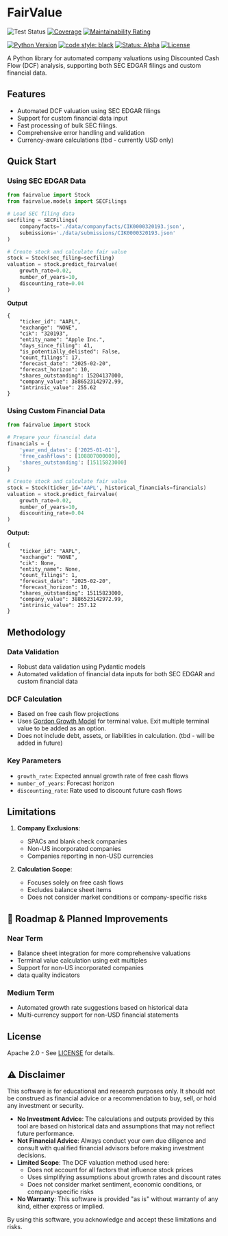 # FairValue

![Test Status](https://github.com/Cemlyn/FairValue/actions/workflows/test.yml/badge.svg)
[![Coverage](https://sonarcloud.io/api/project_badges/measure?project=Cemlyn_FairValue&metric=coverage)](https://sonarcloud.io/summary/new_code?id=Cemlyn_FairValue)
[![Maintainability Rating](https://sonarcloud.io/api/project_badges/measure?project=Cemlyn_FairValue&metric=sqale_rating)](https://sonarcloud.io/summary/new_code?id=Cemlyn_FairValue)

[![Python Version](https://img.shields.io/badge/Python-3.12-blue.svg)](https://www.python.org/downloads/release/python-312/)
[![code style: black](https://img.shields.io/badge/code%20style-black-000000.svg)](https://github.com/psf/black)
[![Status: Alpha](https://img.shields.io/badge/status-alpha-orange.svg)](https://www.example.com)
[![License](https://img.shields.io/badge/License-Apache%202.0-blue.svg)](https://opensource.org/licenses/Apache-2.0)

A Python library for automated company valuations using Discounted Cash Flow (DCF) analysis, supporting both SEC EDGAR filings and custom financial data.

## Features

- Automated DCF valuation using SEC EDGAR filings
- Support for custom financial data input
- Fast processing of bulk SEC filings. 
- Comprehensive error handling and validation
- Currency-aware calculations (tbd - currently USD only)

## Quick Start

### Using SEC EDGAR Data

```python
from fairvalue import Stock
from fairvalue.models import SECFilings

# Load SEC filing data
secfiling = SECFilings(
    companyfacts='./data/companyfacts/CIK0000320193.json',
    submissions='./data/submissions/CIK0000320193.json'
)

# Create stock and calculate fair value
stock = Stock(sec_filing=secfiling)
valuation = stock.predict_fairvalue(
    growth_rate=0.02,
    number_of_years=10,
    discounting_rate=0.04
)
```

**Output**
```
{
    "ticker_id": "AAPL",
    "exchange": "NONE",
    "cik": "320193",
    "entity_name": "Apple Inc.",
    "days_since_filing": 41,
    "is_potentially_delisted": False,
    "count_filings": 17,
    "forecast_date": "2025-02-20",
    "forecast_horizon": 10,
    "shares_outstanding": 15204137000,
    "company_value": 3886523142972.99,
    "intrinsic_value": 255.62
}
```

### Using Custom Financial Data

```python
from fairvalue import Stock

# Prepare your financial data
financials = {
    'year_end_dates': ['2025-01-01'],
    'free_cashflows': [108807000000],
    'shares_outstanding': [15115823000]
}

# Create stock and calculate fair value
stock = Stock(ticker_id='AAPL', historical_financials=financials)
valuation = stock.predict_fairvalue(
    growth_rate=0.02,
    number_of_years=10,
    discounting_rate=0.04
)
```

**Output:**
```
{
    "ticker_id": "AAPL",
    "exchange": "NONE",
    "cik": None,
    "entity_name": None,
    "count_filings": 1,
    "forecast_date": "2025-02-20",
    "forecast_horizon": 10,
    "shares_outstanding": 15115823000,
    "company_value": 3886523142972.99,
    "intrinsic_value": 257.12
}
```

## Methodology

### Data Validation
- Robust data validation using Pydantic models
- Automated validation of financial data inputs for both SEC EDGAR and custom financial data

### DCF Calculation
- Based on free cash flow projections
- Uses [Gordon Growth Model](https://www.investopedia.com/ask/answers/032415/what-are-advantages-and-disadvantages-gordon-growth-model.asp) for terminal value. Exit multiple terminal value to be added as an option.
- Does not include debt, assets, or liabilities in calculation. (tbd - will be added in future)

### Key Parameters
- `growth_rate`: Expected annual growth rate of free cash flows
- `number_of_years`: Forecast horizon
- `discounting_rate`: Rate used to discount future cash flows

## Limitations

1. **Company Exclusions**:
   - SPACs and blank check companies
   - Non-US incorporated companies
   - Companies reporting in non-USD currencies

2. **Calculation Scope**:
   - Focuses solely on free cash flows
   - Excludes balance sheet items
   - Does not consider market conditions or company-specific risks

## 🚀 Roadmap & Planned Improvements

### Near Term
- Balance sheet integration for more comprehensive valuations
- Terminal value calculation using exit multiples
- Support for non-US incorporated companies
- data quality indicators

### Medium Term
- Automated growth rate suggestions based on historical data
- Multi-currency support for non-USD financial statements

## License

Apache 2.0 - See [LICENSE](LICENSE) for details.

## ⚠️ Disclaimer

This software is for educational and research purposes only. It should not be construed as financial advice or a recommendation to buy, sell, or hold any investment or security.

- **No Investment Advice**: The calculations and outputs provided by this tool are based on historical data and assumptions that may not reflect future performance.
- **Not Financial Advice**: Always conduct your own due diligence and consult with qualified financial advisors before making investment decisions.
- **Limited Scope**: The DCF valuation method used here:
  - Does not account for all factors that influence stock prices
  - Uses simplifying assumptions about growth rates and discount rates
  - Does not consider market sentiment, economic conditions, or company-specific risks
- **No Warranty**: This software is provided "as is" without warranty of any kind, either express or implied.

By using this software, you acknowledge and accept these limitations and risks.
